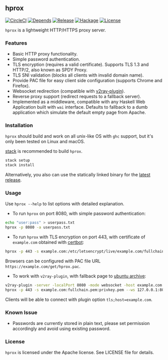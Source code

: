 ## hprox

[![CircleCI](https://circleci.com/gh/bjin/hprox.svg?style=shield)](https://circleci.com/gh/bjin/hprox)
[![Depends](https://img.shields.io/hackage-deps/v/hprox.svg)](https://packdeps.haskellers.com/feed?needle=hprox)
[![Release](https://img.shields.io/github/release/bjin/hprox.svg)](https://github.com/bjin/hprox/releases)
[![Hackage](https://img.shields.io/hackage/v/hprox.svg)](https://hackage.haskell.org/package/hprox)
[![License](https://img.shields.io/github/license/bjin/hprox.svg)](https://github.com/bjin/hprox/blob/master/LICENSE)

`hprox` is a lightweight HTTP/HTTPS proxy server.

### Features

* Basic HTTP proxy functionality.
* Simple password authentication.
* TLS encryption (requires a valid certificate). Supports TLS 1.3 and HTTP/2, also known as SPDY Proxy.
* TLS SNI validation (blocks all clients with invalid domain name).
* Provide PAC file for easy client side configuration (supports Chrome and Firefox).
* Websocket redirection (compatible with [v2ray-plugin](https://github.com/shadowsocks/v2ray-plugin)).
* Reverse proxy support (redirect requests to a fallback server).
* Implemented as a middleware, compatible with any Haskell Web Application built with `wai` interface.
  Defaults to fallback to a dumb application which simulate the default empty page from Apache.

### Installation

`hprox` should build and work on all unix-like OS with `ghc` support, but it's only
been tested on Linux and macOS.

[stack](https://docs.haskellstack.org/en/stable/README/#how-to-install) is recommended to build `hprox`.

```sh
stack setup
stack install
```

Alternatively, you also can use the statically linked binary for the [latest release](https://github.com/bjin/hprox/releases).

### Usage

Use `hprox --help` to list options with detailed explanation.

* To run `hprox` on port 8080, with simple password authentication:

```sh
echo "user:pass" > userpass.txt
hprox -p 8080 -a userpass.txt
```

* To run `hprox` with TLS encryption on port 443, with certificate of `example.com` obtained with [certbot](https://certbot.eff.org/):

```sh
hprox -p 443 -s example.com:/etc/letsencrypt/live/example.com/fullchain.pem:/etc/letsencrypt/live/example.com/privkey.pem
```

Browsers can be configured with PAC file URL `https://example.com/get/hprox.pac`.

* To work with `v2ray-plugin`, with fallback page to [ubuntu archive](http://archive.ubuntu.com/):

```sh
v2ray-plugin -server -localPort 8080 -mode websocket -host example.com -remotePort xxxx
hprox -p 443 -s example.com:fullchain.pem:privkey.pem --ws 127.0.0.1:8080 --rev archive.ubuntu.com:80
```

Clients will be able to connect with plugin option `tls;host=example.com`.

### Known Issue

* Passwords are currently stored in plain text, please set permission accordingly and
  avoid using existing password.

### License

`hprox` is licensed under the Apache license. See LICENSE file for details.
